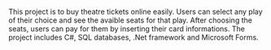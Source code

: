 This project is to buy theatre tickets online easily. Users can select any play of their choice and see the avaible seats for that play. After choosing the seats, users can pay for them by inserting their card informations. 
The project includes C#, SQL databases, .Net framework and Microsoft Forms.

